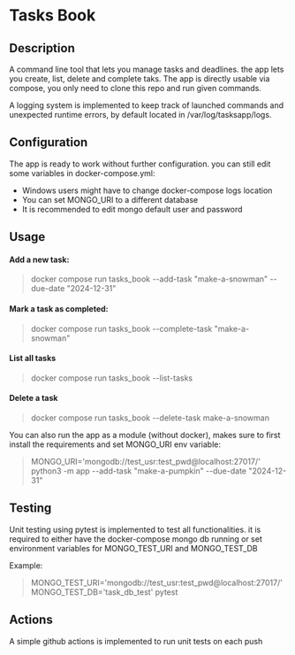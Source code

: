 # Tasks Book

## Description
A command line tool that lets you manage tasks and deadlines. the app lets you create, list, delete and complete taks.
The app is directly usable via compose, you only need to clone this repo and run given commands.

A logging system is implemented to keep track of launched commands and unexpected runtime errors, by default located in 
/var/log/tasksapp/logs.

## Configuration
The app is ready to work without further configuration. you can still edit some variables in docker-compose.yml:
- Windows users might have to change docker-compose logs location
- You can set MONGO_URI to a different database
- It is recommended to edit mongo default user and password

## Usage
#### Add a new task:
> docker compose run tasks_book --add-task "make-a-snowman" --due-date "2024-12-31"

#### Mark a task as completed:
> docker compose run tasks_book --complete-task "make-a-snowman"

#### List all tasks
> docker compose run tasks_book --list-tasks

#### Delete a task
> docker compose run tasks_book --delete-task make-a-snowman

You can also run the app as a module (without docker), makes sure to first install the requirements 
and set MONGO_URI env variable:

> MONGO_URI='mongodb://test_usr:test_pwd@localhost:27017/' python3 -m app --add-task "make-a-pumpkin" --due-date "2024-12-31"
## Testing
Unit testing using pytest is implemented to test all functionalities. 
it is required to either have the docker-compose mongo db running or set environment variables for 
MONGO_TEST_URI and MONGO_TEST_DB

Example:
> MONGO_TEST_URI='mongodb://test_usr:test_pwd@localhost:27017/' MONGO_TEST_DB='task_db_test' pytest

## Actions
A simple github actions is implemented to run unit tests on each push